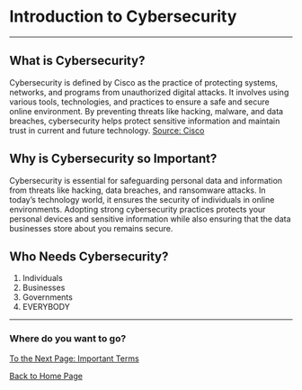 # Introduction to Cybersecurity 

---
## What is Cybersecurity?
Cybersecurity is defined by Cisco as the practice of protecting systems, networks, and programs from unauthorized digital attacks. It involves using various tools, technologies, and practices to ensure a safe and secure online environment. By preventing threats like hacking, malware, and data breaches, cybersecurity helps protect sensitive information and maintain trust in current and future technology.
[Source: Cisco ](https://www.cisco.com/site/us/en/learn/topics/security/what-is-cybersecurity.html#tabs-7edb32179e-item-d43da2dc1e-tab)

## Why is Cybersecurity so Important?
Cybersecurity is essential for safeguarding personal data and information from threats like hacking, data breaches, and ransomware attacks. In today’s technology world, it ensures the security of individuals in online environments. Adopting strong cybersecurity practices protects your personal devices and sensitive information while also ensuring that the data businesses store about you remains secure.

## Who Needs Cybersecurity?
1. Individuals
2. Businesses
3. Governments
4. EVERYBODY

---
### Where do you want to go?
[To the Next Page: Important Terms](terms.md)

[Back to Home Page](README.md)


